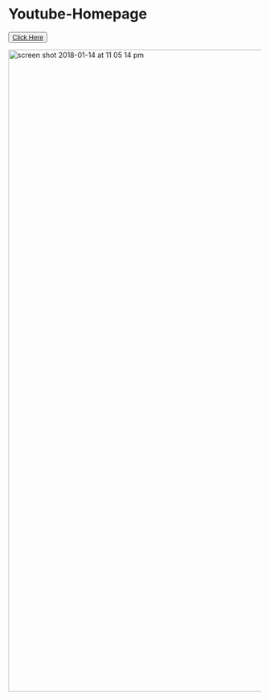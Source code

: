 # Youtube-Homepage

<button><a href = "https://mounika58.github.io/Youtube-Homepage/"> Click Here </a> </button>

<img width="1275" alt="screen shot 2018-01-14 at 11 05 14 pm" src="https://user-images.githubusercontent.com/30241726/34927979-efe4988a-f97f-11e7-9f17-b48101b13b3e.png">
